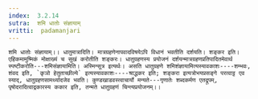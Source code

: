 ```yaml
---
index:  3.2.14
sutra:  शमि धातोः संज्ञायाम्
vritti:  padamanjari
---
```


	शमि धातोः संज्ञायाम्।। धातुमात्रादिति। मात्रग्रहणेनापवादविषयेऽपि विधानं भवतीति दर्शयति। शङ्कर इति। एहिकमामुष्मिकं मोक्षाख्यं च सुखं करोतीति शङ्करः। धातुग्रहणस्य प्रयोजनं दर्शयन्मात्रग्रहणप्रतिपादितमेवार्थ स्पष्टीकरोति---शमिसंज्ञायामिति। अस्मिन्सूत्र इत्यर्थः। असति धातुग्रहणे शमिशंज्ञायामित्यस्यावकाशः----शम्भवः, शंवद इति, `कृञो हेतुताच्छील्ये` इत्यस्यावकाशः----श्राद्धकर इति; शङ्करा इत्यत्रोभयप्रसङ्गे परत्वाट्ट एव स्याद्, धातुग्रहणसामर्थ्यादजेव भवति। कुण्डखाडवस्त्वाचार्यो मन्यते---गृणातेः शब्दकर्मण एतद्रूपम्, पृषोदरादित्वाद्रकारस्य ककार इति, तन्मते धातुग्रहणं चिन्त्यप्रयोजनम्।। 
